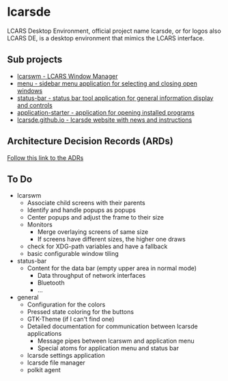 # lcarsde
LCARS Desktop Environment, official project name lcarsde, or for logos also LCARS DE, is a desktop environment that mimics the LCARS interface.

## Sub projects
* [lcarswm - LCARS Window Manager](https://github.com/lcarsde/lcarswm)
* [menu - sidebar menu application for selecting and closing open windows](https://github.com/lcarsde/menu)
* [status-bar - status bar tool application for general information display and controls](https://github.com/lcarsde/status-bar)
* [application-starter - application for opening installed programs](https://github.com/lcarsde/application-starter)
* [lcarsde.github.io - lcarsde website with news and instructions](https://github.com/lcarsde/lcarsde.github.io)

## Architecture Decision Records (ARDs)
[Follow this link to the ADRs](adr/adr-index.md)

## To Do
* lcarswm
  * Associate child screens with their parents
  * Identify and handle popups as popups
  * Center popups and adjust the frame to their size
  * Monitors
    * Merge overlaying screens of same size
    * If screens have different sizes, the higher one draws
  * check for XDG-path variables and have a fallback
  * basic configurable window tiling
* status-bar
  * Content for the data bar (empty upper area in normal mode)
    * Data throughput of network interfaces
    * Bluetooth
    * ...
* general
  * Configuration for the colors
  * Pressed state coloring for the buttons
  * GTK-Theme (if I can't find one)
  * Detailed documentation for communication between lcarsde applications
    * Message pipes between lcarswm and application menu
    * Special atoms for application menu and status bar
  * lcarsde settings application
  * lcarsde file manager
  * polkit agent
